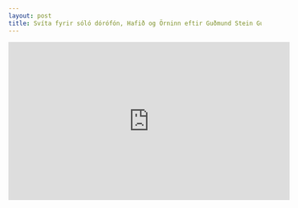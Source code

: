 ```yaml
---
layout: post
title: Svíta fyrir sóló dórófón, Hafið og Örninn eftir Guðmund Stein Gunnarsson 
---
```

<iframe width="560" height="315" src="https://www.youtube.com/embed/PviFa40NYAs?rel=0&amp;showinfo=0" frameborder="0" gesture="media" allow="encrypted-media" allowfullscreen></iframe>
